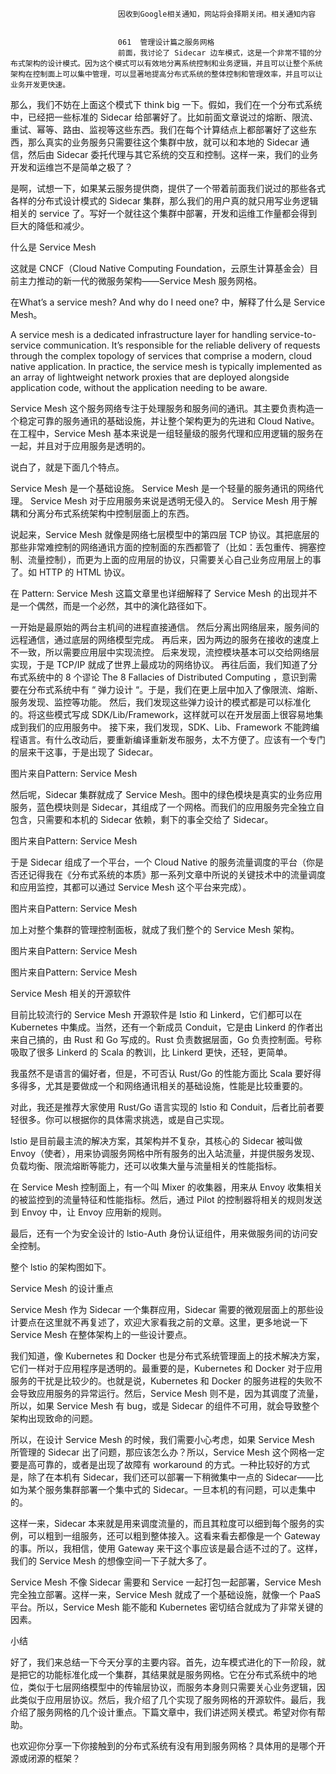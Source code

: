 
                            
                            因收到Google相关通知，网站将会择期关闭。相关通知内容
                            
                            
                            061  管理设计篇之服务网格
                            前面，我讨论了 Sidecar 边车模式，这是一个非常不错的分布式架构的设计模式。因为这个模式可以有效地分离系统控制和业务逻辑，并且可以让整个系统架构在控制面上可以集中管理，可以显著地提高分布式系统的整体控制和管理效率，并且可以让业务开发更快速。

那么，我们不妨在上面这个模式下 think big 一下。假如，我们在一个分布式系统中，已经把一些标准的 Sidecar 给部署好了。比如前面文章说过的熔断、限流、重试、幂等、路由、监视等这些东西。我们在每个计算结点上都部署好了这些东西，那么真实的业务服务只需要往这个集群中放，就可以和本地的 Sidecar 通信，然后由 Sidecar 委托代理与其它系统的交互和控制。这样一来，我们的业务开发和运维岂不是简单之极了？

是啊，试想一下，如果某云服务提供商，提供了一个带着前面我们说过的那些各式各样的分布式设计模式的 Sidecar 集群，那么我们的用户真的就只用写业务逻辑相关的 service 了。写好一个就往这个集群中部署，开发和运维工作量都会得到巨大的降低和减少。

什么是 Service Mesh

这就是 CNCF（Cloud Native Computing Foundation，云原生计算基金会）目前主力推动的新一代的微服务架构——Service Mesh 服务网格。

在What’s a service mesh? And why do I need one? 中，解释了什么是 Service Mesh。

A service mesh is a dedicated infrastructure layer for handling service-to-service communication. It’s responsible for the reliable delivery of requests through the complex topology of services that comprise a modern, cloud native application. In practice, the service mesh is typically implemented as an array of lightweight network proxies that are deployed alongside application code, without the application needing to be aware.

Service Mesh 这个服务网络专注于处理服务和服务间的通讯。其主要负责构造一个稳定可靠的服务通讯的基础设施，并让整个架构更为的先进和 Cloud Native。在工程中，Service Mesh 基本来说是一组轻量级的服务代理和应用逻辑的服务在一起，并且对于应用服务是透明的。

说白了，就是下面几个特点。


Service Mesh 是一个基础设施。
Service Mesh 是一个轻量的服务通讯的网络代理。
Service Mesh 对于应用服务来说是透明无侵入的。
Service Mesh 用于解耦和分离分布式系统架构中控制层面上的东西。


说起来，Service Mesh 就像是网络七层模型中的第四层 TCP 协议。其把底层的那些非常难控制的网络通讯方面的控制面的东西都管了（比如：丢包重传、拥塞控制、流量控制），而更为上面的应用层的协议，只需要关心自己业务应用层上的事了。如 HTTP 的 HTML 协议。

在 Pattern: Service Mesh 这篇文章里也详细解释了 Service Mesh 的出现并不是一个偶然，而是一个必然，其中的演化路径如下。


一开始是最原始的两台主机间的进程直接通信。
然后分离出网络层来，服务间的远程通信，通过底层的网络模型完成。
再后来，因为两边的服务在接收的速度上不一致，所以需要应用层中实现流控。
后来发现，流控模块基本可以交给网络层实现，于是 TCP/IP 就成了世界上最成功的网络协议。
再往后面，我们知道了分布式系统中的 8 个谬论 The 8 Fallacies of Distributed Computing ，意识到需要在分布式系统中有 “ 弹力设计 “。于是，我们在更上层中加入了像限流、熔断、服务发现、监控等功能。
然后，我们发现这些弹力设计的模式都是可以标准化的。将这些模式写成 SDK/Lib/Framework，这样就可以在开发层面上很容易地集成到我们的应用服务中。
接下来，我们发现，SDK、Lib、Framework 不能跨编程语言。有什么改动后，要重新编译重新发布服务，太不方便了。应该有一个专门的层来干这事，于是出现了 Sidecar。



图片来自Pattern: Service Mesh

然后呢，Sidecar 集群就成了 Service Mesh。图中的绿色模块是真实的业务应用服务，蓝色模块则是 Sidecar，其组成了一个网格。而我们的应用服务完全独立自包含，只需要和本机的 Sidecar 依赖，剩下的事全交给了 Sidecar。


图片来自Pattern: Service Mesh

于是 Sidecar 组成了一个平台，一个 Cloud Native 的服务流量调度的平台（你是否还记得我在《分布式系统的本质》那一系列文章中所说的关键技术中的流量调度和应用监控，其都可以通过 Service Mesh 这个平台来完成）。


图片来自Pattern: Service Mesh

加上对整个集群的管理控制面板，就成了我们整个的 Service Mesh 架构。


图片来自Pattern: Service Mesh


图片来自Pattern: Service Mesh

Service Mesh 相关的开源软件

目前比较流行的 Service Mesh 开源软件是 Istio 和 Linkerd，它们都可以在 Kubernetes 中集成。当然，还有一个新成员 Conduit，它是由 Linkerd 的作者出来自己搞的，由 Rust 和 Go 写成的。Rust 负责数据层面，Go 负责控制面。号称吸取了很多 Linkerd 的 Scala 的教训，比 Linkerd 更快，还轻，更简单。

我虽然不是语言的偏好者，但是，不可否认 Rust/Go 的性能方面比 Scala 要好得多得多，尤其是要做成一个和网络通讯相关的基础设施，性能是比较重要的。

对此，我还是推荐大家使用 Rust/Go 语言实现的 lstio 和 Conduit，后者比前者要轻很多。你可以根据你的具体需求挑选，或是自己实现。

lstio 是目前最主流的解决方案，其架构并不复杂，其核心的 Sidecar 被叫做 Envoy（使者），用来协调服务网格中所有服务的出入站流量，并提供服务发现、负载均衡、限流熔断等能力，还可以收集大量与流量相关的性能指标。

在 Service Mesh 控制面上，有一个叫 Mixer 的收集器，用来从 Envoy 收集相关的被监控到的流量特征和性能指标。然后，通过 Pilot 的控制器将相关的规则发送到 Envoy 中，让 Envoy 应用新的规则。

最后，还有一个为安全设计的 lstio-Auth 身份认证组件，用来做服务间的访问安全控制。

整个 lstio 的架构图如下。



Service Mesh 的设计重点

Service Mesh 作为 Sidecar 一个集群应用，Sidecar 需要的微观层面上的那些设计要点在这里就不再复述了，欢迎大家看我之前的文章。这里，更多地说一下 Service Mesh 在整体架构上的一些设计要点。

我们知道，像 Kubernetes 和 Docker 也是分布式系统管理面上的技术解决方案，它们一样对于应用程序是透明的。最重要的是，Kubernetes 和 Docker 对于应用服务的干扰是比较少的。也就是说，Kubernetes 和 Docker 的服务进程的失败不会导致应用服务的异常运行。然后，Service Mesh 则不是，因为其调度了流量，所以，如果 Service Mesh 有 bug，或是 Sidecar 的组件不可用，就会导致整个架构出现致命的问题。

所以，在设计 Service Mesh 的时候，我们需要小心考虑，如果 Service Mesh 所管理的 Sidecar 出了问题，那应该怎么办？所以，Service Mesh 这个网格一定要是高可靠的，或者是出现了故障有 workaround 的方式。一种比较好的方式是，除了在本机有 Sidecar，我们还可以部署一下稍微集中一点的 Sidecar——比如为某个服务集群部署一个集中式的 Sidecar。一旦本机的有问题，可以走集中的。

这样一来，Sidecar 本来就是用来调度流量的，而且其粒度可以细到每个服务的实例，可以粗到一组服务，还可以粗到整体接入。这看来看去都像是一个 Gateway 的事。所以，我相信，使用 Gateway 来干这个事应该是最合适不过的了。这样，我们的 Service Mesh 的想像空间一下子就大多了。

Service Mesh 不像 Sidecar 需要和 Service 一起打包一起部署，Service Mesh 完全独立部署。这样一来，Service Mesh 就成了一个基础设施，就像一个 PaaS 平台。所以，Service Mesh 能不能和 Kubernetes 密切结合就成为了非常关键的因素。

小结

好了，我们来总结一下今天分享的主要内容。首先，边车模式进化的下一阶段，就是把它的功能标准化成一个集群，其结果就是服务网格。它在分布式系统中的地位，类似于七层网络模型中的传输层协议，而服务本身则只需要关心业务逻辑，因此类似于应用层协议。然后，我介绍了几个实现了服务网格的开源软件。最后，我介绍了服务网格的几个设计重点。下篇文章中，我们讲述网关模式。希望对你有帮助。

也欢迎你分享一下你接触到的分布式系统有没有用到服务网格？具体用的是哪个开源或闭源的框架？

                        
                        
                            